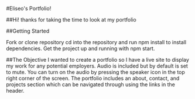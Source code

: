 #Eliseo's Portfolio!

##Hi! thanks for taking the time to look at my portfolio

##Getting Started

Fork or clone repository
cd into the repository and run npm install to install dependencies.
Get the project up and running with npm start.

##The Objective
I wanted to create a portfolio so I have a live site to display my work for any potential employers.
Audio is included but by default is set to mute. You can turn on the audio by pressing the speaker icon in the top right corner of the screen.
The portfolio includes an about, contact, and projects section which can be navigated through using the links
in the header.
